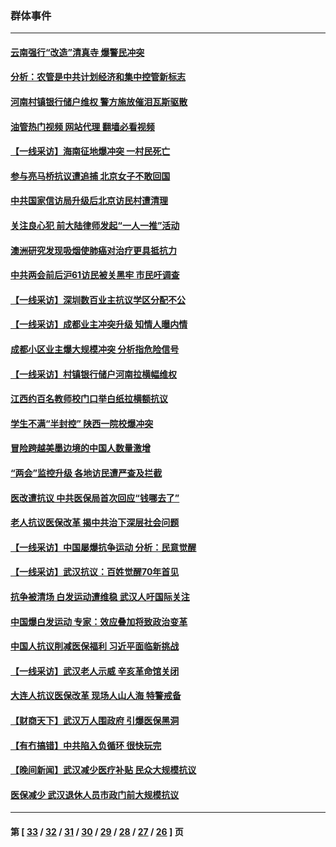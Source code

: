 ### 群体事件
---
#### [云南强行“改造”清真寺 爆警民冲突](../../pages/ncid279/n14005561.md?05300445) 
#### [分析：农管是中共计划经济和集中控管新标志](../../pages/ncid279/n14000665.md?05300445) 
#### [河南村镇银行储户维权 警方施放催泪瓦斯驱散](../../pages/ncid279/n13998750.md?05300445) 
#### [油管热门视频 网站代理 翻墙必看视频](http://138.2.39.72:81/youtube.html?epic-marker?05300445)
#### [【一线采访】海南征地爆冲突 一村民死亡](../../pages/ncid279/n13989137.md?05300445) 
#### [参与亮马桥抗议遭追捕 北京女子不敢回国](../../pages/ncid279/n13985420.md?05300445) 
#### [中共国家信访局升级后北京访民村遭清理](../../pages/ncid279/n13984826.md?05300445) 
#### [关注良心犯 前大陆律师发起“一人一推”活动](../../pages/ncid279/n13980524.md?05300445) 
#### [澳洲研究发现吸烟使肺癌对治疗更具抵抗力](../../pages/ncid279/n13977762.md?05300445) 
#### [中共两会前后沪61访民被关黑牢 市民吁调查](../../pages/ncid279/n13976054.md?05300445) 
#### [【一线采访】深圳数百业主抗议学区分配不公](../../pages/ncid279/n13976680.md?05300445) 
#### [【一线采访】成都业主冲突升级 知情人曝内情](../../pages/ncid279/n13965289.md?05300445) 
#### [成都小区业主爆大规模冲突 分析指危险信号](../../pages/ncid279/n13964520.md?05300445) 
#### [【一线采访】村镇银行储户河南拉横幅维权](../../pages/ncid279/n13964555.md?05300445) 
#### [江西约百名教师校门口举白纸拉横额抗议](../../pages/ncid279/n13958579.md?05300445) 
#### [学生不满“半封控” 陕西一院校爆冲突](../../pages/ncid279/n13946647.md?05300445) 
#### [冒险跨越美墨边境的中国人数量激增](../../pages/ncid279/n13946742.md?05300445) 
#### [“两会”监控升级 各地访民遭严查及拦截](../../pages/ncid279/n13942702.md?05300445) 
#### [医改遭抗议 中共医保局首次回应“钱哪去了”](../../pages/ncid279/n13938290.md?05300445) 
#### [老人抗议医保改革 揭中共治下深层社会问题](../../pages/ncid279/n13934963.md?05300445) 
#### [【一线采访】中国屡爆抗争运动 分析：民意觉醒](../../pages/ncid279/n13934024.md?05300445) 
#### [【一线采访】武汉抗议：百姓觉醒70年首见](../../pages/ncid279/n13931265.md?05300445) 
#### [抗争被清场 白发运动遭维稳 武汉人吁国际关注](../../pages/ncid279/n13931147.md?05300445) 
#### [中国爆白发运动 专家：效应叠加将致政治变革](../../pages/ncid279/n13931004.md?05300445) 
#### [中国人抗议削减医保福利 习近平面临新挑战](../../pages/ncid279/n13930530.md?05300445) 
#### [【一线采访】武汉老人示威 辛亥革命馆关闭](../../pages/ncid279/n13930368.md?05300445) 
#### [大连人抗议医保改革 现场人山人海 特警戒备](../../pages/ncid279/n13930248.md?05300445) 
#### [【财商天下】武汉万人围政府 引爆医保黑洞](../../pages/ncid279/n13927281.md?05300445) 
#### [【有冇搞错】中共陷入负循环 很快玩完](../../pages/ncid279/n13926140.md?05300445) 
#### [【晚间新闻】武汉减少医疗补贴 民众大规模抗议](../../pages/ncid279/n13925524.md?05300445) 
#### [医保减少 武汉退休人员市政门前大规模抗议](../../pages/ncid279/n13925389.md?05300445) 

---
#### 第 [ [33](./33.md?05300445) / [32](./32.md?05300445) / [31](./31.md?05300445) / [30](./30.md?05300445) / [29](./29.md?05300445) / [28](./28.md?05300445) / [27](./27.md?05300445) / [26](./26.md?05300445) ] 页
